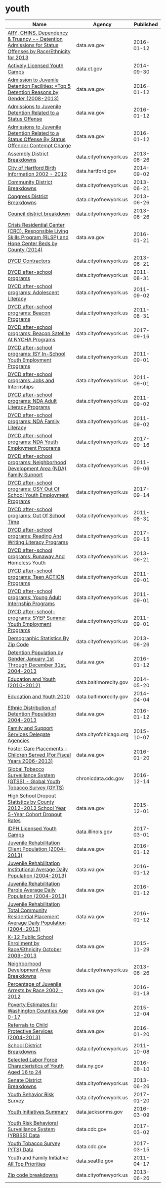 # youth

Name | Agency | Published
---- | ---- | ---------
[ARY, CHINS, Dependency & Truancy -- Detention Admissions for Status Offenses by Race/Ethnicity for 2013](../datasets/mg62-47yg.md) | data.wa.gov | 2016-01-12
[Actively Licensed Youth Camps](../datasets/fnpd-u9pc.md) | data.ct.gov | 2014-09-30
[Admission to Juvenile Detention Facilities: *Top 5 Detention Reasons by Gender (2008-2013)](../datasets/uw42-vx79.md) | data.wa.gov | 2016-01-12
[Admissions to Juvenile Detention Related to a Status Offense](../datasets/qsd2-yxis.md) | data.wa.gov | 2016-01-12
[Admissions to Juvenile Detention Related to a Status Offense By Status Offender Contempt Charge](../datasets/w3vm-igsk.md) | data.wa.gov | 2016-01-12
[Assembly District Breakdowns](../datasets/2t32-hbca.md) | data.cityofnewyork.us | 2013-06-26
[City of Hartford Birth Information 2002 - 2012](../datasets/cbzv-qf8c.md) | data.hartford.gov | 2014-09-02
[Community District Breakdowns](../datasets/w3c6-35wg.md) | data.cityofnewyork.us | 2013-06-21
[Congress District Breakdowns](../datasets/77d2-9ebr.md) | data.cityofnewyork.us | 2013-06-26
[Council district breakdown](../datasets/jqy3-ybjq.md) | data.cityofnewyork.us | 2013-06-26
[Crisis Residential Center (CRC), Responsible Living Skills Program (RLSP) and Hope Center Beds by County (2014)](../datasets/c6fd-kz2a.md) | data.wa.gov | 2016-01-21
[DYCD Contractors](../datasets/75e9-fg2t.md) | data.cityofnewyork.us | 2013-06-21
[DYCD after-school programs](../datasets/mbd7-jfnc.md) | data.cityofnewyork.us | 2011-08-31
[DYCD after-school programs: Adolescent Literacy](../datasets/a8rp-fpnn.md) | data.cityofnewyork.us | 2011-09-02
[DYCD after-school programs: Beacon Programs](../datasets/35sw-rdxj.md) | data.cityofnewyork.us | 2011-08-31
[DYCD after-school programs: Beacon Satellite At NYCHA Programs](../datasets/pyif-r8qe.md) | data.cityofnewyork.us | 2017-09-16
[DYCD after-school programs: ISY In-School Youth Employment Programs](../datasets/56u9-ryj4.md) | data.cityofnewyork.us | 2011-09-01
[DYCD after-school programs: Jobs and Internships](../datasets/99br-frp6.md) | data.cityofnewyork.us | 2011-09-01
[DYCD after-school programs: NDA Adult Literacy Programs](../datasets/ia9u-k3t3.md) | data.cityofnewyork.us | 2011-09-02
[DYCD after-school programs: NDA Family Literacy](../datasets/k3qa-jvkc.md) | data.cityofnewyork.us | 2011-09-02
[DYCD after-school programs: NDA Youth Employment Programs](../datasets/mrxb-9w9v.md) | data.cityofnewyork.us | 2017-09-16
[DYCD after-school programs: Neighborhood Development Area (NDA) Family Support](../datasets/chv4-k4fa.md) | data.cityofnewyork.us | 2011-09-06
[DYCD after-school programs: OSY Out Of School Youth Employment Programs](../datasets/36hn-wea6.md) | data.cityofnewyork.us | 2017-09-14
[DYCD after-school programs: Out Of School Time](../datasets/uvks-tn5n.md) | data.cityofnewyork.us | 2011-08-31
[DYCD after-school programs: Reading And Writing Literacy Programs](../datasets/w9cy-nnma.md) | data.cityofnewyork.us | 2017-09-15
[DYCD after-school programs: Runaway And Homeless Youth](../datasets/ujsc-un6m.md) | data.cityofnewyork.us | 2013-06-21
[DYCD after-school programs: Teen ACTION Programs](../datasets/fijd-wye8.md) | data.cityofnewyork.us | 2011-09-01
[DYCD after-school programs: Young Adult Internship Programs](../datasets/73bd-vkmx.md) | data.cityofnewyork.us | 2011-09-01
[DYCD after-school-programs: SYEP Summer Youth Employment Programs](../datasets/q5x3-7piv.md) | data.cityofnewyork.us | 2011-09-01
[Demographic Statistics By Zip Code](../datasets/kku6-nxdu.md) | data.cityofnewyork.us | 2013-06-26
[Detention Population by Gender January 1st Through December 31st, 2004-2013](../datasets/w6iz-gh8j.md) | data.wa.gov | 2016-01-12
[Education and Youth (2010-2012)](../datasets/669q-yjwu.md) | data.baltimorecity.gov | 2014-05-20
[Education and Youth 2010](../datasets/grrd-c7p6.md) | data.baltimorecity.gov | 2014-04-04
[Ethnic Distribution of Detention Population 2004-2013](../datasets/wbvx-tpep.md) | data.wa.gov | 2016-01-12
[Family and Support Services Delegate Agencies](../datasets/jmw7-ijg5.md) | data.cityofchicago.org | 2015-10-07
[Foster Care Placements - Children Served (For Fiscal Years 2006-2013)](../datasets/xmxa-2sr6.md) | data.wa.gov | 2016-01-20
[Global Tobacco Surveillance System (GTSS) - Global Youth Tobacco Survey (GYTS)](../datasets/57qw-ifet.md) | chronicdata.cdc.gov | 2016-12-14
[High School Dropout Statistics by County 2012-2013 School Year 5-Year Cohort Dropout Rates](../datasets/wxek-dsag.md) | data.wa.gov | 2015-12-01
[IDPH Licensed Youth Camps](../datasets/2r3c-zkbc.md) | data.illinois.gov | 2017-03-01
[Juvenile Rehabilitation Client Population (2004-2013)](../datasets/e8vf-ithp.md) | data.wa.gov | 2016-01-12
[Juvenile Rehabilitation Institutional Average Daily Population (2004-2013)](../datasets/8uf6-48me.md) | data.wa.gov | 2016-01-12
[Juvenile Rehabilitation Parole Average Daily Population (2004-2013)](../datasets/7vbx-4zb3.md) | data.wa.gov | 2016-01-12
[Juvenile Rehabilitation Total Community Residential Placement Average Daily Population (2004-2013)](../datasets/2c9r-85q7.md) | data.wa.gov | 2016-01-12
[K-12 Public School Enrollment by Race/Ethnicity October 2009-2013](../datasets/dw5v-bykq.md) | data.wa.gov | 2015-11-29
[Neighborhood Development Area Breakdowns](../datasets/urvc-2kdr.md) | data.cityofnewyork.us | 2013-06-26
[Percentage of Juvenile Arrests by Race 2002 - 2012](../datasets/dpeg-hp5b.md) | data.wa.gov | 2016-01-18
[Poverty Estimates for Washington Counties Age 0-17](../datasets/d9f5-fgsr.md) | data.wa.gov | 2015-12-04
[Referrals to Child Protective Services (2004-2013)](../datasets/snj2-p7np.md) | data.wa.gov | 2016-01-20
[School District Breakdowns](../datasets/g3vh-kbnw.md) | data.cityofnewyork.us | 2011-10-08
[Selected Labor Force Characteristics of Youth Aged 16 to 24](../datasets/rrw8-ncwn.md) | data.ny.gov | 2016-08-10
[Senate District Breakdowns](../datasets/uv67-wxba.md) | data.cityofnewyork.us | 2013-06-26
[Youth Behavior Risk Survey](../datasets/3qty-g4aq.md) | data.cityofnewyork.us | 2017-01-20
[Youth Initiatives Summary](../datasets/jgru-k6ig.md) | data.jacksonms.gov | 2016-03-09
[Youth Risk Behavioral Surveillance System (YRBSS) Data](../datasets/3596-ayf6.md) | data.cdc.gov | 2017-03-02
[Youth Tobacco Survey (YTS) Data](../datasets/4juz-x2tp.md) | data.cdc.gov | 2017-03-15
[Youth and Family Initiative All Top Priorities](../datasets/s3q4-fh73.md) | data.seattle.gov | 2011-04-17
[Zip code breakdowns](../datasets/6bic-qvek.md) | data.cityofnewyork.us | 2013-06-26

